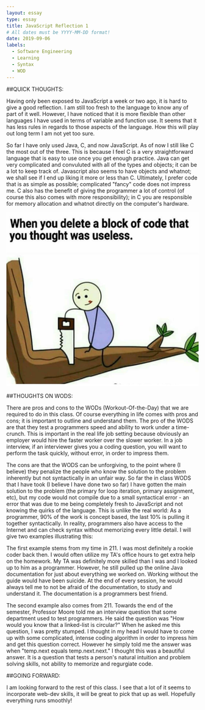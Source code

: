 ```yaml
---
layout: essay
type: essay
title: JavaScript Reflection 1
# All dates must be YYYY-MM-DD format!
date: 2019-09-06
labels:
  - Software Engineering
  - Learning
  - Syntax
  - WOD
---
```



##QUICK THOUGHTS:

Having only been exposed to JavaScript a week or two ago, it is hard to give a good reflection. I am still too fresh to the language to know any of part of it well. However, I have noticed that it is more flexible than other languages I have used in terms of variable and function use. It seems that it has less rules in regards to those aspects of the language. How this will play out long term I am not yet too sure.

So far I have only used Java, C, and now JavaScript. As of now I still like C the most out of the three. This is because I feel C is a very straightforward language that is easy to use once you get enough practice. Java can get very complicated and convuluted with all of the types and objects; it can be a lot to keep track of. Javascript also seems to have objects and whatnot; we shall see if I end up liking it more or less than C. Ultimately, I prefer code that is as simple as possible; complicated "fancy" code does not impress me. C also has the benefit of giving the programmer a lot of control (of course this also comes with more responsibility); in C you are responsible for memory allocation and whatnot directly on the computer's hardware. 

<img class="ui tiny left circular floated image" src="../images/memecoders.jpg">

##THOUGHTS ON WODS:

There are pros and cons to the WODs (Workout-Of-the-Day) that we are required to do in this class. Of course everything in life comes with pros and cons; it is important to outline and understand them. The pro of the WODS are that they test a programmers speed and ability to work under a time-crunch. This is important in the real life job setting because obviously an employer would hire the faster worker over the slower worker. In a job interview, if an interviewer gives you a coding question, you will want to perform the task quickly, without error, in order to impress them.

The cons are that the WODS can be unforgiving, to the point where (I believe) they penalize the people who know the solution to the problem inherently but not syntactically in an unfair way. So far the in class WODS that I have took (I believe I have done two so far) I have gotten the main solution to the problem (the primary for loop iteration, primary assignment, etc), but my code would not compile due to a small syntactical error - an error that was due to me being completely fresh to JavaScript and not knowing the quirks of the language. This is unlike the real world: As a programmer, 90% of the work is concept based, the last 10% is pulling it together syntactically. In reality, programmers also have access to the Internet and can check syntax without memorizing every little detail. I will give two examples illustrating this:

The first example stems from my time in 211. I was most definitely a rookie coder back then. I would often utilize my TA's office hours to get extra help on the homework. My TA was definitely more skilled than I was and I looked up to him as a programmer. However, he still pulled up the online Java documentation for just about everything we worked on. Working without the guide would have been suicide. At the end of every session, he would always tell me to not be afraid of the documentation, to study and understand it. The documentation is a programmers best friend.

The second example also comes from 211. Towards the end of the semester, Professor Moore told me an interview question that some department used to test programmers. He said the question was "How would you know that a linked-list is circular?" When he asked me this question, I was pretty stumped. I thought in my head I would have to come up with some complicated, intense coding algorithm in order to impress him and get this question correct. However he simply told me the answer was when "temp.next equals temp.next.next." I thought this was a beautiful answer. It is a question that tests a person's natural intuition and problem solving skills, not ability to memorize and regurgiate code. 

<div class="ui embed" data-source="https://www.youtube.com/watch?v=JwR6MvS2mNk" data-id="NrLFIpm0wps" >
</div>

##GOING FORWARD:

I am looking forward to the rest of this class. I see that a lot of it seems to incorporate web-dev skills, it will be great to pick that up as well. Hopefully everything runs smoothly!

